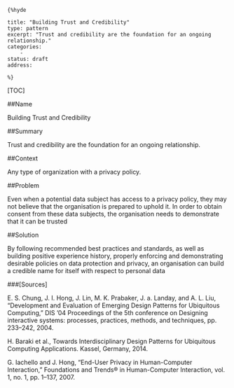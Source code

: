     {%hyde

    title: "Building Trust and Credibility"
    type: pattern
    excerpt: "Trust and credibility are the foundation for an ongoing relationship."
    categories:
        - 
    status: draft
    address:

    %}

[TOC]


##Name
<!--Primary name the pattern is known by.-->

Building Trust and Credibility

<!--###[Also Known As]-->
<!-- All other names the pattern is known by.-->



##Summary
<!-- One short paragraph summarising the pattern.-->

Trust and credibility are the foundation for an ongoing relationship.

##Context
<!-- The situations in which the pattern may apply.-->

Any type of organization with a privacy policy.

##Problem
<!-- The problem a pattern addresses, including a list of forces describing why a problem might be difficult to solve.-->

Even when a potential data subject has access to a privacy policy, they may not believe that the organisation is prepared to uphold it. In order to obtain consent from these data subjects, the organisation needs to demonstrate that it can be trusted

##Solution
<!-- A concise description of how the pattern addresses the problem.-->

By following recommended best practices and standards, as well as building positive experience history, properly enforcing and demonstrating desirable policies on data protection and privacy, an organisation can build a credible name for itself with respect to personal data

<!--###[Structure]-->
<!--A detailed specification of the structural aspects of the pattern. A class diagram if applicable.-->



<!--###[Implementation]-->
<!--Guidelines for implementing the pattern; code fragments; suggested PETS; policy fragments.-->



<!--##Consequences-->
<!--The advantages (benefits) and disadvantages (liabilities) of applying the pattern.-->



<!--###[Constraints]-->
<!-- limitations as a consequence of applying the pattern.-->



<!--##Examples-->
<!--Motivational example to see how the pattern is applied.-->



<!--###[Known Uses]-->
<!-- Pointers to various applications of the pattern.-->



<!--##See Also-->
<!-- Any pointers to relevant information, not contained in the subfields below.-->



<!--###[Related Patterns]-->
<!-- Supporting and conflicting patterns-->



###[Sources]
<!-- References to the original source of the pattern.-->

E. S. Chung, J. I. Hong, J. Lin, M. K. Prabaker, J. a. Landay, and A. L. Liu, “Development and Evaluation of Emerging Design Patterns for Ubiquitous Computing,” DIS ’04 Proceedings of the 5th conference on Designing interactive systems: processes, practices, methods, and techniques, pp. 233–242, 2004.

H. Baraki et al., Towards Interdisciplinary Design Patterns for Ubiquitous Computing Applications. Kassel, Germany, 2014.

G. Iachello and J. Hong, “End-User Privacy in Human-Computer Interaction,” Foundations and Trends® in Human-Computer Interaction, vol. 1, no. 1, pp. 1–137, 2007.

<!--##General Comments-->
<!-- Separate discussion on the pattern.-->



<!--##Categories-->
<!-- Placeholder for future agreed upon categories as per collaboration's evaluation.-->

<!--##Tags-->
<!-- User definable descriptors for additional correlation.-->




